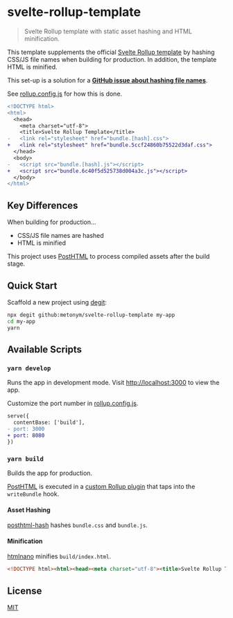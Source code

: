 # svelte-rollup-template

> Svelte Rollup template with static asset hashing and HTML minification.

This template supplements the official [Svelte Rollup template](https://github.com/sveltejs/template) by hashing CSS/JS file names when building for production. In addition, the template HTML is minified. 

This set-up is a solution for a **[GitHub issue about hashing file names](https://github.com/sveltejs/template/issues/39)**.

See [rollup.config.js](rollup.config.js) for how this is done.

```diff
<!DOCTYPE html>
<html>
  <head>
    <meta charset="utf-8">
    <title>Svelte Rollup Template</title>
-   <link rel="stylesheet" href="bundle.[hash].css">
+   <link rel="stylesheet" href="bundle.5ccf24860b75522d3daf.css">
  </head>
  <body>
-   <script src="bundle.[hash].js"></script>
+   <script src="bundle.6c40f5d525738d004a3c.js"></script>
  </body>
</html>
```

## Key Differences

When building for production...

- CSS/JS file names are hashed
- HTML is minified

This project uses [PostHTML](https://github.com/posthtml/posthtml) to process compiled assets after the build stage.

## Quick Start

Scaffold a new project using [degit](https://github.com/Rich-Harris/degit):

```bash
npx degit github:metonym/svelte-rollup-template my-app
cd my-app
yarn
```

## Available Scripts

### `yarn develop`

Runs the app in development mode. Visit [http://localhost:3000](http://localhost:3000) to view the app.

Customize the port number in [rollup.config.js](rollup.config.js#L60).

```diff
serve({
  contentBase: ['build'],
- port: 3000
+ port: 8080
})
```

### `yarn build`

Builds the app for production.

[PostHTML](https://github.com/posthtml/posthtml) is executed in a [custom Rollup plugin](rollup.config.js#L16) that taps into the `writeBundle` hook.

#### Asset Hashing

[posthtml-hash](https://github.com/posthtml/posthtml-hash) hashes `bundle.css` and `bundle.js`.

#### Minification

[htmlnano](https://github.com/posthtml/htmlnano) minifies `build/index.html`.

```html
<!DOCTYPE html><html><head><meta charset="utf-8"><title>Svelte Rollup Template</title><link rel="stylesheet" href="bundle.5ccf24860b75522d3daf.css"></head><body> <script src="bundle.7d7b7b53409b383e630b.js"></script> </body></html>
```

## License

[MIT](LICENSE)
